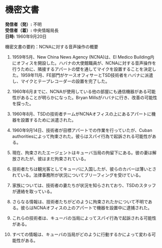# 機密文書

**発信者（発）:** 不明  
**受信者（着）:** 中央情報局長  
**日時:** 1960年9月20日  

機密文書の要約：NCNAに対する音声操作の概要

1. 1959年5月、New China News Agency (NCNA)は、El Medico Building内にオフィスを開設した。ハバナの大使館職員が、NCNAに対する音声操作を行うために、隣接するアパートの壁を通してマイクを設置することを決定した。1959年11月、FE部門がケースオフィサーとTSD技術者をハバナに派遣し、マイクとテープレコーダーの設置を完了した。

2. 1960年6月までに、NCNAが使用している他の部屋にも通信機器がある可能性があることが明らかになった。Bryan Millsがハバナに行き、改善の可能性を探った。

3. 1960年8月、TSDの技術者チームがNCNAオフィスの上にあるアパートに機器を設置するために派遣された。

4. 1960年9月14日、技術者が目標アパートでの作業を行っていたが、Cuban authoritiesによって拘束された。彼らはスパイ行為で起訴される可能性がある。

5. 現在、拘束されたエージェントはキューバ当局の拘留下にある。彼の妻は解放されたが、彼はまだ拘束されている。

6. 技術者たちは観光客としてキューバに入国したが、彼らのカバーは薄いとされている。法律事務所が状況についてブリーフィングを受けている。

7. 家族については、技術者の妻たちが状況を知らされており、TSDのスタッフが連絡を取っている。

8. さらなる情報は、技術者たちがどのように拘束されたかについて不明である。彼らはNCNAオフィスの上のアパートで機器を設置中に逮捕された。

9. これらの技術者は、キューバの当局によってスパイ行為で起訴される可能性がある。

10. すべての情報は、キューバの当局がどのように行動するかによって変わる可能性がある。